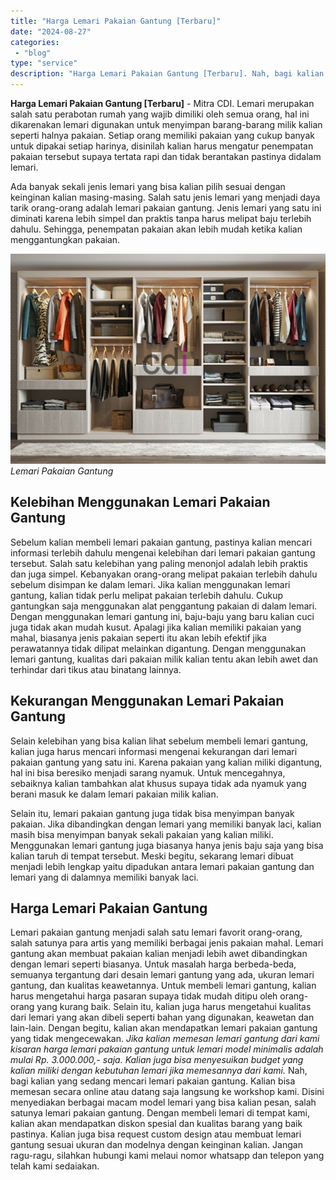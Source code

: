 ```yaml
---
title: "Harga Lemari Pakaian Gantung [Terbaru]"
date: "2024-08-27"
categories:
 - "blog"
type: "service"
description: "Harga Lemari Pakaian Gantung [Terbaru]. Nah, bagi kalian yang sedang mencari lemari pakaian gantung. Kalian bisa memesan secara online atau datang saja langs..."
---
```


**Harga Lemari Pakaian Gantung \[Terbaru\]** - Mitra CDI. Lemari merupakan salah satu perabotan rumah yang wajib dimiliki oleh semua orang, hal ini dikarenakan lemari digunakan untuk menyimpan barang-barang milik kalian seperti halnya pakaian. Setiap orang memiliki pakaian yang cukup banyak untuk dipakai setiap harinya, disinilah kalian harus mengatur penempatan pakaian tersebut supaya tertata rapi dan tidak berantakan pastinya didalam lemari.

Ada banyak sekali jenis lemari yang bisa kalian pilih sesuai dengan keinginan kalian masing-masing. Salah satu jenis lemari yang menjadi daya tarik orang-orang adalah lemari pakaian gantung. Jenis lemari yang satu ini diminati karena lebih simpel dan praktis tanpa harus melipat baju terlebih dahulu. Sehingga, penempatan pakaian akan lebih mudah ketika kalian menggantungkan pakaian.

![Harga Lemari Pakaian Gantung](/images/blog/lemari-gantung-001.jpg)
*Lemari Pakaian Gantung*

## Kelebihan Menggunakan Lemari Pakaian Gantung

Sebelum kalian membeli lemari pakaian gantung, pastinya kalian mencari informasi terlebih dahulu mengenai kelebihan dari lemari pakaian gantung tersebut. Salah satu kelebihan yang paling menonjol adalah lebih praktis dan juga simpel. Kebanyakan orang-orang melipat pakaian terlebih dahulu sebelum disimpan ke dalam lemari. Jika kalian menggunakan lemari gantung, kalian tidak perlu melipat pakaian terlebih dahulu. Cukup gantungkan saja menggunakan alat penggantung pakaian di dalam lemari. Dengan menggunakan lemari gantung ini, baju-baju yang baru kalian cuci juga tidak akan mudah kusut. Apalagi jika kalian memiliki pakaian yang mahal, biasanya jenis pakaian seperti itu akan lebih efektif jika perawatannya tidak dilipat melainkan digantung. Dengan menggunakan lemari gantung, kualitas dari pakaian milik kalian tentu akan lebih awet dan terhindar dari tikus atau binatang lainnya.

## Kekurangan Menggunakan Lemari Pakaian Gantung

Selain kelebihan yang bisa kalian lihat sebelum membeli lemari gantung, kalian juga harus mencari informasi mengenai kekurangan dari lemari pakaian gantung yang satu ini. Karena pakaian yang kalian miliki digantung, hal ini bisa beresiko menjadi sarang nyamuk. Untuk mencegahnya, sebaiknya kalian tambahkan alat khusus supaya tidak ada nyamuk yang berani masuk ke dalam lemari pakaian milik kalian.

Selain itu, lemari pakaian gantung juga tidak bisa menyimpan banyak pakaian. Jika dibandingkan dengan lemari yang memiliki banyak laci, kalian masih bisa menyimpan banyak sekali pakaian yang kalian miliki. Menggunakan lemari gantung juga biasanya hanya jenis baju saja yang bisa kalian taruh di tempat tersebut. Meski begitu, sekarang lemari dibuat menjadi lebih lengkap yaitu dipadukan antara lemari pakaian gantung dan lemari yang di dalamnya memiliki banyak laci.

## Harga Lemari Pakaian Gantung

Lemari pakaian gantung menjadi salah satu lemari favorit orang-orang, salah satunya para artis yang memiliki berbagai jenis pakaian mahal. Lemari gantung akan membuat pakaian kalian menjadi lebih awet dibandingkan dengan lemari seperti biasanya. Untuk masalah harga berbeda-beda, semuanya tergantung dari desain lemari gantung yang ada, ukuran lemari gantung, dan kualitas keawetannya. Untuk membeli lemari gantung, kalian harus mengetahui harga pasaran supaya tidak mudah ditipu oleh orang-orang yang kurang baik. Selain itu, kalian juga harus mengetahui kualitas dari lemari yang akan dibeli seperti bahan yang digunakan, keawetan dan lain-lain. Dengan begitu, kalian akan mendapatkan lemari pakaian gantung yang tidak mengecewakan. _Jika kalian memesan lemari gantung dari kami kisaran harga lemari pakaian gantung untuk lemari model minimalis adalah mulai Rp. 3.000.000,- saja. Kalian juga bisa menyesuikan budget yang kalian miliki dengan kebutuhan lemari jika memesannya dari kami._
Nah, bagi kalian yang sedang mencari lemari pakaian gantung. Kalian bisa memesan secara online atau datang saja langsung ke workshop kami. Disini menyediakan berbagai macam model lemari yang bisa kalian pesan, salah satunya lemari pakaian gantung. Dengan membeli lemari di tempat kami, kalian akan mendapatkan diskon spesial dan kualitas barang yang baik pastinya. Kalian juga bisa request custom design atau membuat lemari gantung sesuai ukuran dan modelnya dengan keinginan kalian. Jangan ragu-ragu, silahkan hubungi kami melaui nomor whatsapp dan telepon yang telah kami sedaiakan.

